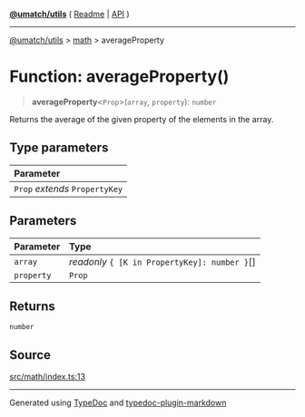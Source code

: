 [**@umatch/utils**](../../README.md) ( [Readme](../../README.md) \| [API](../../API.md) )

---

[@umatch/utils](../../API.md) > [math](../README.md) > averageProperty

# Function: averageProperty()

> **averageProperty**\<`Prop`\>(`array`, `property`): `number`

Returns the average of the given property of the elements in the array.

## Type parameters

| Parameter                      |
| :----------------------------- |
| `Prop` _extends_ `PropertyKey` |

## Parameters

| Parameter  | Type                                          |
| :--------- | :-------------------------------------------- |
| `array`    | _readonly_ `{ [K in PropertyKey]: number }`[] |
| `property` | `Prop`                                        |

## Returns

`number`

## Source

[src/math/index.ts:13](https://github.com/umatch-oficial/utils/blob/fe3e40a/src/math/index.ts#L13)

---

Generated using [TypeDoc](https://typedoc.org/) and [typedoc-plugin-markdown](https://www.npmjs.com/package/typedoc-plugin-markdown)
